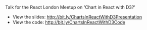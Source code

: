 Talk for the React London Meetup on 'Chart in React with D3?'

* View the slides: http://bit.ly/ChartsInReactWithD3Presentation
* View the code: http://bit.ly/ChartsInReactWithD3Code
